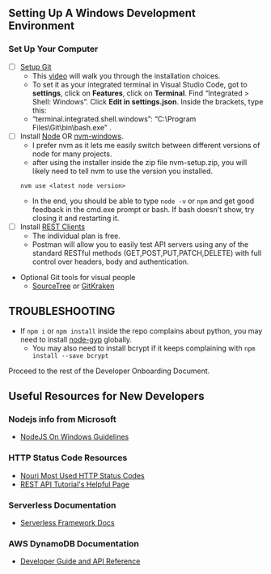 ## Setting Up A Windows Development Environment


### Set Up Your Computer
- [ ] [Setup Git](gitforwindows.org)  
  * This [video](https://www.youtube.com/watch?v=2j7fD92g-gE) will walk you through the installation choices.  
  * To set it as your integrated terminal in Visual Studio Code, got to **settings**, click on **Features**, click on **Terminal**. Find “Integrated > Shell: Windows”. Click **Edit in settings.json**. Inside the brackets, type this:  
  * “terminal.integrated.shell.windows”: “C:\\Program Files\\Git\\bin\\bash.exe”    .
- [ ] Install [Node](nodejs.org) OR [nvm-windows](https://github.com/coreybutler/nvm-windows).
  * I prefer nvm as it lets me easily switch between different versions of node for many projects.
  * after using the installer inside the zip file nvm-setup.zip, you will likely need to tell nvm to use the version you installed.
  ```
  nvm use <latest node version>
  ```
  * In the end, you should be able to type ``` node -v ``` or ``` npm ``` and get good feedback in the cmd.exe prompt or bash. If bash doesn't show, try closing it and restarting it.
- [ ] Install [REST Clients](https://www.getpostman.com/downloads/)  
  * The individual plan is free.
  * Postman will allow you to easily test API servers using any of the standard RESTful methods (GET,POST,PUT,PATCH,DELETE) with full control over headers, body and authentication.


- Optional Git tools for visual people
  * [SourceTree](https://www.sourcetreeapp.com/) or [GitKraken](https://www.gitkraken.com/download)

## TROUBLESHOOTING
- If ``` npm i ``` or ``` npm install ``` inside the repo complains about python, you may need to install [node-gyp](https://github.com/nodejs/node-gyp#on-windows) globally.
  - You may also need to install bcrypt if it keeps complaining with ``` npm install --save bcrypt ```

Proceed to the rest of the Developer Onboarding Document.

## Useful Resources for New Developers

### Nodejs info from Microsoft
  * [NodeJS On Windows Guidelines](https://github.com/Microsoft/nodejs-guidelines)

### HTTP Status Code Resources
  * [Nouri Most Used HTTP Status Codes](https://github.com/nourimeals/documents/tree/master/Getting-Started/05_HTTP_Status_Codes.md)
  * [REST API Tutorial's Helpful Page](https://www.restapitutorial.com/httpstatuscodes.html)

### Serverless Documentation
  * [Serverless Framework Docs](https://www.serverless.com/framework/docs/)

### AWS DynamoDB Documentation
  * [Developer Guide and API Reference](https://docs.aws.amazon.com/dynamodb/index.html)